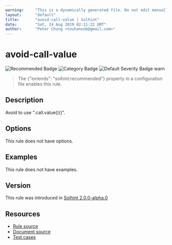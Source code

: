 ```yaml
---
warning:     "This is a dynamically generated file. Do not edit manually."
layout:      "default"
title:       "avoid-call-value | Solhint"
date:        "Sat, 24 Aug 2019 02:21:22 GMT"
author:      "Peter Chung <touhonoob@gmail.com>"
---
```


# avoid-call-value
![Recommended Badge](https://img.shields.io/badge/-Recommended-brightgreen)
![Category Badge](https://img.shields.io/badge/-Security%20Rules-informational)
![Default Severity Badge warn](https://img.shields.io/badge/Default%20Severity-warn-yellow)
> The {"extends": "solhint:recommended"} property in a configuration file enables this rule.


## Description
Avoid to use ".call.value()()".

## Options
This rule does not have options.

## Examples
This rule does not have examples.

## Version
This rule was introduced in [Solhint 2.0.0-alpha.0](https://github.com/protofire/solhint/tree/v2.0.0-alpha.0)

## Resources
- [Rule source](https://github.com/protofire/solhint/tree/master/lib/rules/security/avoid-call-value.js)
- [Document source](https://github.com/protofire/solhint/tree/master/docs/rules/security/avoid-call-value.md)
- [Test cases](https://github.com/protofire/solhint/tree/master/test/rules/security/avoid-call-value.js)
